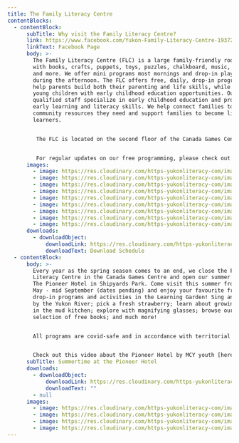 ```yaml
---
title: The Family Literacy Centre
contentBlocks:
  - contentBlock:
      subTitle: Why visit the Family Literacy Centre?
      link: https://www.facebook.com/Yukon-Family-Literacy-Centre-193726640688169/
      linkText: Facebook Page
      body: >-
        The Family Literacy Centre (FLC) is a large family-friendly room filled
        with books, crafts, puppets, toys, puzzles, chalkboard, music, dress-up
        and more. We offer mini programs most mornings and drop-in play time
        during the afternoon. The FLC offers free, daily, drop-in programs that
        help parents build both their parenting and life skills, while providing
        young children with early childhood education opportunities. Our
        qualified staff specialize in early childhood education and promote
        early learning and literacy skills. We help connect families to the
        community resources they need and support families to become lifelong
        learners. 


         The FLC is located on the second floor of the Canada Games Centre and is open from September through May. Come visit us to sing, play, do crafts, enjoy both structured and unstructured programs and have fun! All programs are free, drop-in and everyone is welcome. To participate in our programs, you do not have to pay the Canada Games Centre fee. Just walk up the stairs to the FLC and join us! 


         For regular updates on our free programming, please check out our Facebook page.
      images:
        - image: https://res.cloudinary.com/https-yukonliteracy-com/image/upload/q_35/v1648540905/reading-at-ph_yqkpja.jpg
        - image: https://res.cloudinary.com/https-yukonliteracy-com/image/upload/q_35/v1648541996/crafts-2_o4b0d1.jpg
        - image: https://res.cloudinary.com/https-yukonliteracy-com/image/upload/q_35/v1648541973/crafts_pedsu9.jpg
        - image: https://res.cloudinary.com/https-yukonliteracy-com/image/upload/q_35/v1648540759/slime_ea3ypr.jpg
        - image: https://res.cloudinary.com/https-yukonliteracy-com/image/upload/q_35/v1648541013/pizza_tgr03i.jpg
        - image: https://res.cloudinary.com/https-yukonliteracy-com/image/upload/q_35/v1648540942/quiet-reading_ek1chn.jpg
        - image: https://res.cloudinary.com/https-yukonliteracy-com/image/upload/q_35/v1648541156/painting-2_nsthwl.jpg
        - image: https://res.cloudinary.com/https-yukonliteracy-com/image/upload/q_35/v1648541135/painting-with-feet_o18nos.jpg
        - image: https://res.cloudinary.com/https-yukonliteracy-com/image/upload/q_35/v1648541700/flc-space_iphibf.jpg
      downloads:
        - downloadObject:
            downloadLink: https://res.cloudinary.com/https-yukonliteracy-com/image/upload/q_35/v1681231734/Untitled_design_asopf0.png
            downloadText: Download Schedule
  - contentBlock:
      body: >-
        Every year as the spring season comes to an end, we close the Family
        Literacy Centre in the Canada Games Centre and open our summer location
        The Pioneer Hotel in Shipyards Park. Come visit this summer from late
        May - mid September (dates pending) and enjoy your favourite free,
        drop-in programs and activities in the Learning Garden! Sing and dance
        by the Yukon River; pick a fresh strawberry; learn about growing; play
        in the mud kitchen; explore with magnifying glasses; browse our large
        selection of free books; and much more!


        All programs are covid-safe and in accordance with territorial guidelines.


        Check out this video about the Pioneer Hotel by MCY youth [here](https://www.youtube.com/watch?v=8qg68c5roKQ&fbclid=IwAR0-41J98G_dxB-L0YUQngbri69NvXIUfy1FSmXlzvfOD6-fwmk9Q_24QgQ).
      subTitle: Summertime at the Pioneer Hotel
      downloads:
        - downloadObject:
            downloadLink: https://res.cloudinary.com/https-yukonliteracy-com/image/upload/q_35/v1657916954/back_htz6vp.pdf
            downloadText: ""
        - null
      images:
        - image: https://res.cloudinary.com/https-yukonliteracy-com/image/upload/q_35/v1648540905/reading-at-ph_yqkpja.jpg
        - image: https://res.cloudinary.com/https-yukonliteracy-com/image/upload/q_35/v1648537220/screen-shot-2021-06-29-at-12.12.12-pm_aqgzwo.png
        - image: https://res.cloudinary.com/https-yukonliteracy-com/image/upload/q_35/v1648537307/193901349_4195777563816370_4768995207328862308_n_avwflp.jpg
        - image: https://res.cloudinary.com/https-yukonliteracy-com/image/upload/q_35/v1648537280/67432485_2446695462057931_7092829247403720704_n_qjlvdc.jpg
---
```

